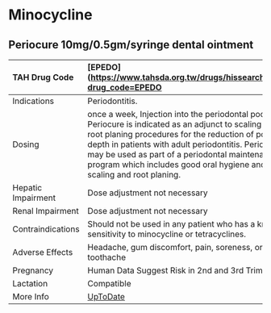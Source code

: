# Minocycline

## Periocure 10mg/0.5gm/syringe dental ointment

| TAH Drug Code      | [EPEDO](https://www.tahsda.org.tw/drugs/hissearch.php?drug_code=EPEDO                                                                                                                                                                                                                                                                      |
|:-------------------|:-------------------------------------------------------------------------------------------------------------------------------------------------------------------------------------------------------------------------------------------------------------------------------------------------------------------------------------------|
| Indications        | Periodontitis.                                                                                                                                                                                                                                                                                                                             |
| Dosing             | once a week, Injection into the periodontal pockets. Periocure is indicated as an adjunct to scaling and root planing procedures for the reduction of pocket depth in patients with adult periodontitis. Periocure may be used as part of a periodontal maintenance program which includes good oral hygiene and scaling and root planing. |
| Hepatic Impairment | Dose adjustment not necessary                                                                                                                                                                                                                                                                                                              |
| Renal Impairment   | Dose adjustment not necessary                                                                                                                                                                                                                                                                                                              |
| Contraindications  | Should not be used in any patient who has a known sensitivity to minocycline or tetracyclines.                                                                                                                                                                                                                                             |
| Adverse Effects    | Headache, gum discomfort, pain, soreness, or toothache                                                                                                                                                                                                                                                                                     |
| Pregnancy          | Human Data Suggest Risk in 2nd and 3rd Trimesters                                                                                                                                                                                                                                                                                          |
| Lactation          | Compatible                                                                                                                                                                                                                                                                                                                                 |
| More Info          | [UpToDate](https://www.uptodate.com/contents/minocycline-drug-information)                                                                                                                                                                                                                                                                 |

